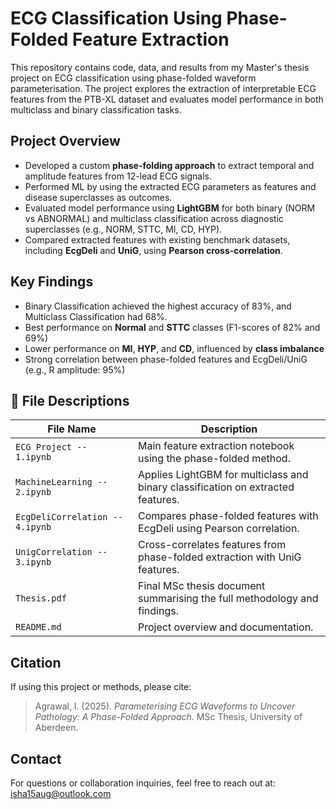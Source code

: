 # ECG Classification Using Phase-Folded Feature Extraction

This repository contains code, data, and results from my Master's thesis project on ECG classification using phase-folded waveform parameterisation. The project explores the extraction of interpretable ECG features from the PTB-XL dataset and evaluates model performance in both multiclass and binary classification tasks.

## Project Overview
- Developed a custom **phase-folding approach** to extract temporal and amplitude features from 12-lead ECG signals.
- Performed ML by using the extracted ECG parameters as features and disease superclasses as outcomes. 
- Evaluated model performance using **LightGBM** for both binary (NORM vs ABNORMAL) and multiclass classification across diagnostic superclasses (e.g., NORM, STTC, MI, CD, HYP).
- Compared extracted features with existing benchmark datasets, including **EcgDeli** and **UniG**, using **Pearson cross-correlation**.

## Key Findings
- Binary Classification achieved the highest accuracy of 83%, and Multiclass Classification had 68%.
- Best performance on **Normal** and **STTC** classes (F1-scores of 82% and 69%)
- Lower performance on **MI**, **HYP**, and **CD**, influenced by **class imbalance**
- Strong correlation between phase-folded features and EcgDeli/UniG (e.g., R amplitude: 95%)

## 📄 File Descriptions

| File Name                   | Description                                                                 |
|----------------------------|-----------------------------------------------------------------------------|
| `ECG Project -- 1.ipynb`    | Main feature extraction notebook using the phase-folded method.             |
| `MachineLearning -- 2.ipynb`| Applies LightGBM for multiclass and binary classification on extracted features. |
| `EcgDeliCorrelation -- 4.ipynb` | Compares phase-folded features with EcgDeli using Pearson correlation.       |
| `UnigCorrelation -- 3.ipynb`    | Cross-correlates features from phase-folded extraction with UniG features.    |
| `Thesis.pdf`                | Final MSc thesis document summarising the full methodology and findings.    |
| `README.md`                | Project overview and documentation.                                         |


## Citation
If using this project or methods, please cite:
> Agrawal, I. (2025). *Parameterising ECG Waveforms to Uncover Pathology: A Phase-Folded Approach*. MSc Thesis, University of Aberdeen.

## Contact
For questions or collaboration inquiries, feel free to reach out at: isha15aug@outlook.com
